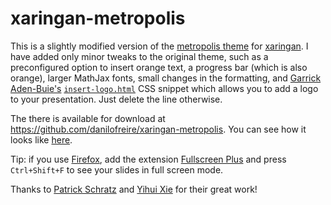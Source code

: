 # xaringan-metropolis

This is a slightly modified version of the [metropolis theme](https://github.com/pat-s/xaringan-metropolis) for [xaringan](https://github.com/yihui/xaringan). I have added only minor tweaks to the original theme, such as a preconfigured option to insert orange text, a progress bar (which is also orange), larger MathJax fonts, small changes in the formatting, and [Garrick Aden-Buie's](https://github.com/gadenbuie/xaringan-logo) [`insert-logo.html`](https://github.com/danilofreire/xaringan-metropolis/blob/master/insert-logo.html) CSS snippet which allows you to add a logo to your presentation. Just delete the line otherwise.

The there is available for download at <https://github.com/danilofreire/xaringan-metropolis>. You can see how it looks like [here](https://danilofreire.github.io/xaringan-metropolis/xaringan-metropolis.html). 

Tip: if you use [Firefox](https://www.mozilla.org/), add the extension [Fullscreen Plus](https://addons.mozilla.org/en-US/firefox/addon/fullscreen_plus/) and press `Ctrl+Shift+F` to see your slides in full screen mode. 

Thanks to [Patrick Schratz](https://pjs-web.de/) and [Yihui Xie](https://yihui.name/) for their great work! 

